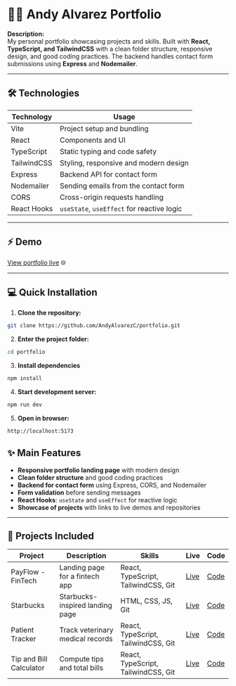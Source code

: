# 👨‍💻 Andy Alvarez Portfolio

**Description:**  
My personal portfolio showcasing projects and skills. Built with **React, TypeScript, and TailwindCSS** with a clean folder structure, responsive design, and good coding practices. The backend handles contact form submissions using **Express** and **Nodemailer**.

---

## 🛠 Technologies

| Technology   | Usage                                           |
|------------|-----------------------------------------------|
| Vite       | Project setup and bundling                     |
| React      | Components and UI                              |
| TypeScript | Static typing and code safety                  |
| TailwindCSS| Styling, responsive and modern design          |
| Express    | Backend API for contact form                    |
| Nodemailer | Sending emails from the contact form           |
| CORS       | Cross-origin requests handling                 |
| React Hooks| `useState`, `useEffect` for reactive logic     |

---

## ⚡ Demo

[View portfolio live](https://portfolio-andy-alvarez.vercel.app/) 🌐

---

## 💻 Quick Installation

1. **Clone the repository:**
```bash
git clone https://github.com/AndyAlvarezC/portfolio.git
````

2. **Enter the project folder:**
```bash
cd portfolio
`````

3. **Install dependencies**
```bash
npm install
`````

4. **Start development server:**
```bash
npm run dev
`````

5. **Open in browser:**
```bash
http://localhost:5173
````

## ✨ Main Features

- **Responsive portfolio landing page** with modern design  
- **Clean folder structure** and good coding practices  
- **Backend for contact form** using Express, CORS, and Nodemailer  
- **Form validation** before sending messages  
- **React Hooks**: `useState` and `useEffect` for reactive logic  
- **Showcase of projects** with links to live demos and repositories  

---

## 📂 Projects Included

| Project | Description | Skills | Live | Code |
|---------|-------------|-------|------|------|
| PayFlow - FinTech | Landing page for a fintech app | React, TypeScript, TailwindCSS, Git | [Live](https://payflow-fintech.vercel.app/) | [Code](https://github.com/AndyAlvarezC/payflow) |
| Starbucks | Starbucks-inspired landing page | HTML, CSS, JS, Git | [Live](https://starbucks-idea.vercel.app/) | [Code](https://github.com/AndyAlvarezC/starbucks) |
| Patient Tracker | Track veterinary medical records | React, TypeScript, TailwindCSS, Git | [Live](https://patient-tracker-medical.vercel.app/) | [Code](https://github.com/AndyAlvarezC/patient-tracker) |
| Tip and Bill Calculator | Compute tips and total bills | React, TypeScript, TailwindCSS, Git | [Live](https://calories-tracker-1.vercel.app/) | [Code](https://github.com/AndyAlvarezC/tip-and-bill-calculator) |




